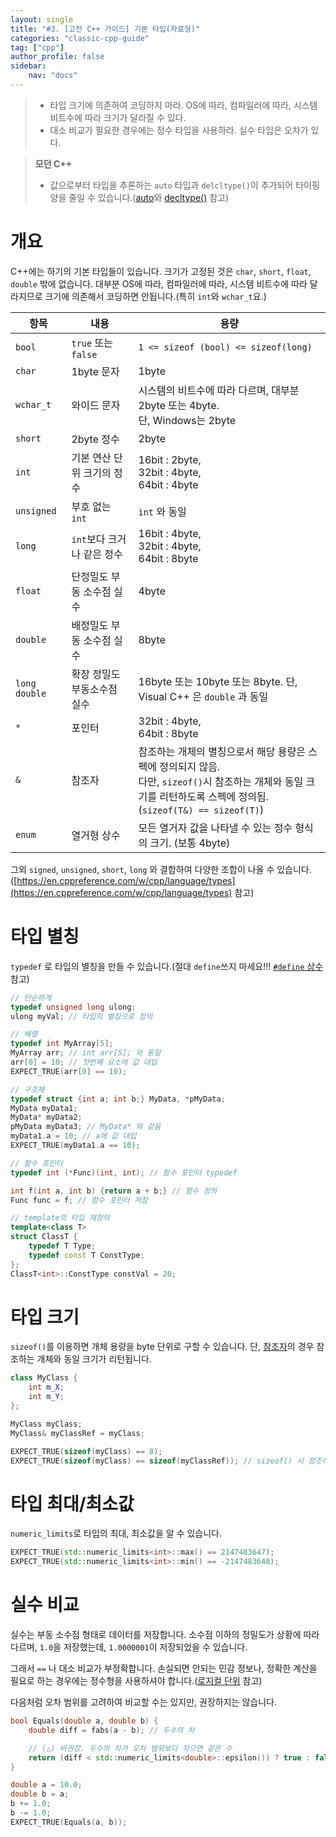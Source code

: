 ```yaml
---
layout: single
title: "#3. [고전 C++ 가이드] 기본 타입(자료형)"
categories: "classic-cpp-guide"
tag: ["cpp"]
author_profile: false
sidebar: 
    nav: "docs"
---
```


> * 타입 크기에 의존하여 코딩하지 마라. OS에 따라, 컴파일러에 따라, 시스템 비트수에 따라 크기가 달라질 수 있다.
> * 대소 비교가 필요한 경우에는 정수 타입을 사용하라. 실수 타입은 오차가 있다.

> **모던 C++**
> * 값으로부터 타입을 추론하는 `auto` 타입과 `delcltype()`이 추가되어 타이핑 양을 줄일 수 있습니다.([auto](https://tango1202.github.io/mordern-cpp/mordern-cpp-auto-decltype/#auto)와 [decltype()](https://tango1202.github.io/mordern-cpp/mordern-cpp-auto-decltype/#decltype) 참고)

# 개요

C++에는 하기의 기본 타입들이 있습니다. 크기가 고정된 것은 `char`, `short`, `float`, `double` 밖에 없습니다. 대부분 OS에 따라, 컴파일러에 따라, 시스템 비트수에 따라 달라지므로 크기에 의존해서 코딩하면 안됩니다.(특히 `int`와 `wchar_t`요.)

|항목|내용|용량|
|--|--|--|
|`bool`|`true` 또는 <br/>`false`|`1 <= sizeof (bool) <= sizeof(long)`|
|`char`|1byte 문자|1byte|
|`wchar_t`|와이드 문자|시스템의 비트수에 따라 다르며, 대부분 2byte 또는 4byte.<br/>단, Windows는 2byte |
|`short`|2byte 정수| 2byte|
|`int`|기본 연산 단위 크기의 정수|16bit : 2byte,<br/>32bit : 4byte,<br/>64bit : 4byte|
|`unsigned`|부호 없는 `int`|`int` 와 동일|
|`long`|`int`보다 크거나 같은 정수|16bit : 4byte,<br/>32bit : 4byte,<br/>64bit : 8byte|
|`float`|단정밀도 부동 소수점 실수|4byte|
|`double`|배정밀도 부동 소수점 실수|8byte|
|`long double`|확장 정밀도 부동소수점 실수|16byte 또는 10byte 또는 8byte. 단, Visual C++ 은 `double` 과 동일|
|`*`|포인터|32bit : 4byte,<br/>64bit : 8byte|
|`&`|참조자|참조하는 개체의 별칭으로서 해당 용량은 스펙에 정의되지 않음.<br/>다만, `sizeof()`시 참조하는 개체와 동일 크기를 리턴하도록 스펙에 정의됨.(`sizeof(T&) == sizeof(T)`)|
|`enum`|열거형 상수|모든 열거자 값을 나타낼 수 있는 정수 형식의 크기. (보통 4byte)|

그외 `signed`, `unsigned`, `short`, `long` 와 결합하여 다양한 조합이 나올 수 있습니다.([https://en.cppreference.com/w/cpp/language/types](https://en.cppreference.com/w/cpp/language/types) 참고)

# 타입 별칭

`typedef` 로 타입의 별칭을 만들 수 있습니다.(절대 `define`쓰지 마세요!!! [`#define` 상수](https://tango1202.github.io/classic-cpp-guide/classic-cpp-guide-preprocessor/#define-%EC%83%81%EC%88%98) 참고)

```cpp
// 단순하게
typedef unsigned long ulong; 
ulong myVal; // 타입의 별칭으로 정의

// 배열
typedef int MyArray[5]; 
MyArray arr; // int arr[5]; 와 동일 
arr[0] = 10; // 첫번째 요소에 값 대입
EXPECT_TRUE(arr[0] == 10);

// 구조체
typedef struct {int a; int b;} MyData, *pMyData;
MyData myData1;
MyData* myData2;
pMyData myData3; // MyData* 와 같음
myData1.a = 10; // a에 값 대입
EXPECT_TRUE(myData1.a == 10);

// 함수 포인터
typedef int (*Func)(int, int); // 함수 포인터 typedef

int f(int a, int b) {return a + b;} // 함수 정의
Func func = f; // 함수 포인터 저장

// template의 타입 재정의
template<class T> 
struct ClassT { 
    typedef T Type;
    typedef const T ConstType; 
}; 
ClassT<int>::ConstType constVal = 20;
```

# 타입 크기

`sizeof()`를 이용하면 개체 용량을 byte 단위로 구할 수 있습니다. 단, [참조자](https://tango1202.github.io/classic-cpp-guide/classic-cpp-guide-pointer-reference/)의 경우 참조하는 개체와 동일 크기가 리턴됩니다.

```cpp
class MyClass {
    int m_X;
    int m_Y;
};

MyClass myClass;
MyClass& myClassRef = myClass;

EXPECT_TRUE(sizeof(myClass) == 8);
EXPECT_TRUE(sizeof(myClass) == sizeof(myClassRef)); // sizeof() 시 참조하는 개체와 참조자는 크기가 같습니다.

```

# 타입 최대/최소값

`numeric_limits`로 타입의 최대, 최소값을 알 수 있습니다.

```cpp
EXPECT_TRUE(std::numeric_limits<int>::max() == 2147483647);
EXPECT_TRUE(std::numeric_limits<int>::min() == -2147483648);
```
# 실수 비교

실수는 부동 소수점 형태로 데이터를 저장합니다. 소수점 이하의 정밀도가 상황에 따라 다르며, `1.0`을 저장했는데, `1.0000001`이 저장되었을 수 있습니다. 

그래서 `==` 나 대소 비교가 부정확합니다. 손실되면 안되는 민감 정보나, 정확한 계산을 필요로 하는 경우에는 정수형을 사용하셔야 합니다.([로지컬 단위](https://tango1202.github.io/cpp-coding-pattern/cpp-coding-pattern-logical/) 참고) 


다음처럼 오차 범위를 고려하여 비교할 수는 있지만, 권장하지는 않습니다.

```cpp
bool Equals(double a, double b) {
    double diff = fabs(a - b); // 두수의 차

    // (△) 비권장. 두수의 차가 오차 범위보다 작으면 같은 수
    return (diff < std::numeric_limits<double>::epsilon()) ? true : false;
}

double a = 10.0;
double b = a;
b += 1.0;
b -= 1.0;
EXPECT_TRUE(Equals(a, b)); 
```

